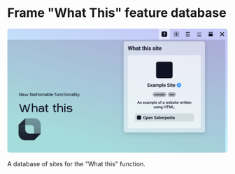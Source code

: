 # Frame "What This" feature database
![Frame "What this" Splash](https://github.com/framebrowser/sites-database/blob/main/.github/WhatThis_Thumbnail.png?raw=true)

A database of sites for the "What this" function.
